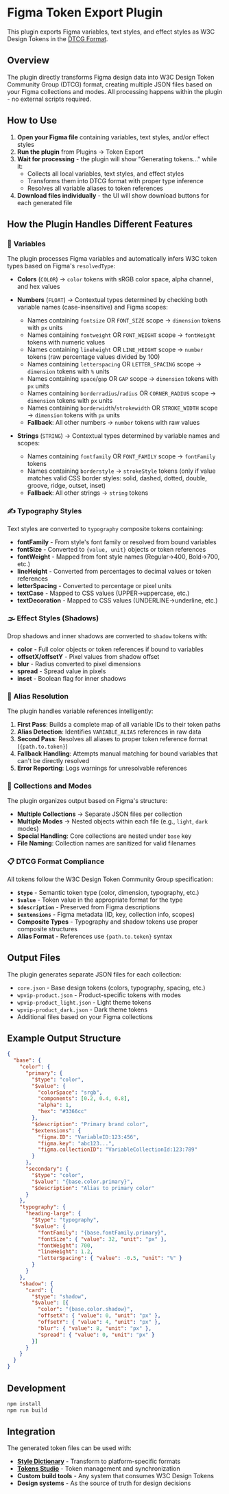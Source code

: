# Figma Token Export Plugin

This plugin exports Figma variables, text styles, and effect styles as W3C Design Tokens in the [DTCG Format](https://www.designtokens.org/tr/drafts/format/).

## Overview

The plugin directly transforms Figma design data into W3C Design Token Community Group (DTCG) format, creating multiple JSON files based on your Figma collections and modes. All processing happens within the plugin - no external scripts required.

## How to Use

1. **Open your Figma file** containing variables, text styles, and/or effect styles
2. **Run the plugin** from Plugins → Token Export
3. **Wait for processing** - the plugin will show "Generating tokens..." while it:
   - Collects all local variables, text styles, and effect styles
   - Transforms them into DTCG format with proper type inference
   - Resolves all variable aliases to token references
4. **Download files individually** - the UI will show download buttons for each generated file

## How the Plugin Handles Different Features

### 🎨 **Variables**

The plugin processes Figma variables and automatically infers W3C token types based on Figma's `resolvedType`:

- **Colors** (`COLOR`) → `color` tokens with sRGB color space, alpha channel, and hex values

- **Numbers** (`FLOAT`) → Contextual types determined by checking both variable names (case-insensitive) and Figma scopes:
  - Names containing `fontsize` OR `FONT_SIZE` scope → `dimension` tokens with `px` units  
  - Names containing `fontweight` OR `FONT_WEIGHT` scope → `fontWeight` tokens with numeric values
  - Names containing `lineheight` OR `LINE_HEIGHT` scope → `number` tokens (raw percentage values divided by 100)
  - Names containing `letterspacing` OR `LETTER_SPACING` scope → `dimension` tokens with `%` units
  - Names containing `space`/`gap` OR `GAP` scope → `dimension` tokens with `px` units
  - Names containing `borderradius`/`radius` OR `CORNER_RADIUS` scope → `dimension` tokens with `px` units
  - Names containing `borderwidth`/`strokewidth` OR `STROKE_WIDTH` scope → `dimension` tokens with `px` units
  - **Fallback**: All other numbers → `number` tokens with raw values

- **Strings** (`STRING`) → Contextual types determined by variable names and scopes:
  - Names containing `fontfamily` OR `FONT_FAMILY` scope → `fontFamily` tokens
  - Names containing `borderstyle` → `strokeStyle` tokens (only if value matches valid CSS border styles: solid, dashed, dotted, double, groove, ridge, outset, inset)
  - **Fallback**: All other strings → `string` tokens

### ✍️ **Typography Styles**

Text styles are converted to `typography` composite tokens containing:

- **fontFamily** - From style's font family or resolved from bound variables
- **fontSize** - Converted to `{value, unit}` objects or token references  
- **fontWeight** - Mapped from font style names (Regular→400, Bold→700, etc.)
- **lineHeight** - Converted from percentages to decimal values or token references
- **letterSpacing** - Converted to percentage or pixel units
- **textCase** - Mapped to CSS values (UPPER→uppercase, etc.)
- **textDecoration** - Mapped to CSS values (UNDERLINE→underline, etc.)

### 🌫️ **Effect Styles (Shadows)**

Drop shadows and inner shadows are converted to `shadow` tokens with:

- **color** - Full color objects or token references if bound to variables
- **offsetX/offsetY** - Pixel values from shadow offset
- **blur** - Radius converted to pixel dimensions  
- **spread** - Spread value in pixels
- **inset** - Boolean flag for inner shadows

### 🔗 **Alias Resolution**

The plugin handles variable references intelligently:

1. **First Pass**: Builds a complete map of all variable IDs to their token paths
2. **Alias Detection**: Identifies `VARIABLE_ALIAS` references in raw data
3. **Second Pass**: Resolves all aliases to proper token reference format (`{path.to.token}`)
4. **Fallback Handling**: Attempts manual matching for bound variables that can't be directly resolved
5. **Error Reporting**: Logs warnings for unresolvable references

### 📁 **Collections and Modes**

The plugin organizes output based on Figma's structure:

- **Multiple Collections** → Separate JSON files per collection
- **Multiple Modes** → Nested objects within each file (e.g., `light`, `dark` modes)
- **Special Handling**: Core collections are nested under `base` key
- **File Naming**: Collection names are sanitized for valid filenames

### 📋 **DTCG Format Compliance**

All tokens follow the W3C Design Token Community Group specification:

- **`$type`** - Semantic token type (color, dimension, typography, etc.)
- **`$value`** - Token value in the appropriate format for the type
- **`$description`** - Preserved from Figma descriptions
- **`$extensions`** - Figma metadata (ID, key, collection info, scopes)
- **Composite Types** - Typography and shadow tokens use proper composite structures
- **Alias Format** - References use `{path.to.token}` syntax

## Output Files

The plugin generates separate JSON files for each collection:

- `core.json` - Base design tokens (colors, typography, spacing, etc.)
- `wpvip-product.json` - Product-specific tokens with modes
- `wpvip-product_light.json` - Light theme tokens  
- `wpvip-product_dark.json` - Dark theme tokens
- Additional files based on your Figma collections

## Example Output Structure

```json
{
  "base": {
    "color": {
      "primary": {
        "$type": "color", 
        "$value": {
          "colorSpace": "srgb",
          "components": [0.2, 0.4, 0.8],
          "alpha": 1,
          "hex": "#3366cc"
        },
        "$description": "Primary brand color",
        "$extensions": {
          "figma.ID": "VariableID:123:456", 
          "figma.key": "abc123...",
          "figma.collectionID": "VariableCollectionId:123:789"
        }
      },
      "secondary": {
        "$type": "color",
        "$value": "{base.color.primary}",
        "$description": "Alias to primary color"
      }
    },
    "typography": {
      "heading-large": {
        "$type": "typography",
        "$value": {
          "fontFamily": "{base.fontFamily.primary}",
          "fontSize": { "value": 32, "unit": "px" },
          "fontWeight": 700,
          "lineHeight": 1.2,
          "letterSpacing": { "value": -0.5, "unit": "%" }
        }
      }
    },
    "shadow": {
      "card": {
        "$type": "shadow", 
        "$value": [{
          "color": "{base.color.shadow}",
          "offsetX": { "value": 0, "unit": "px" },
          "offsetY": { "value": 4, "unit": "px" }, 
          "blur": { "value": 8, "unit": "px" },
          "spread": { "value": 0, "unit": "px" }
        }]
      }
    }
  }
}
```

## Development

```bash
npm install
npm run build
```

## Integration

The generated token files can be used with:

- **[Style Dictionary](https://amzn.github.io/style-dictionary/)** - Transform to platform-specific formats
- **[Tokens Studio](https://tokens.studio/)** - Token management and synchronization  
- **Custom build tools** - Any system that consumes W3C Design Tokens
- **Design systems** - As the source of truth for design decisions
